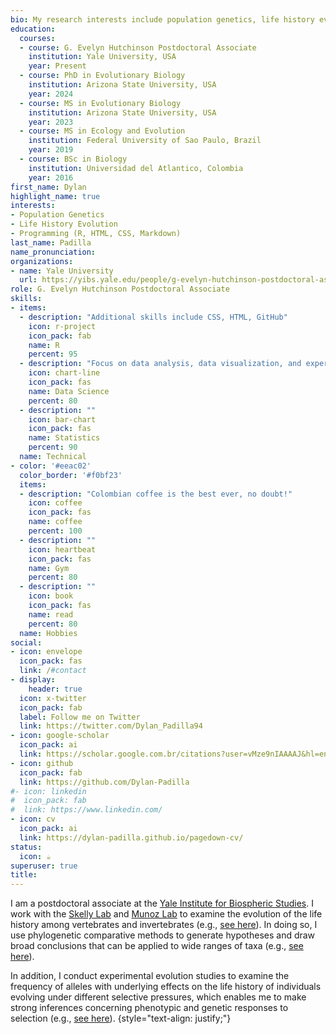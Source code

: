 ```yaml
---
bio: My research interests include population genetics, life history evolution, and programming (R).
education:
  courses:
  - course: G. Evelyn Hutchinson Postdoctoral Associate
    institution: Yale University, USA
    year: Present
  - course: PhD in Evolutionary Biology
    institution: Arizona State University, USA
    year: 2024
  - course: MS in Evolutionary Biology
    institution: Arizona State University, USA
    year: 2023
  - course: MS in Ecology and Evolution
    institution: Federal University of Sao Paulo, Brazil
    year: 2019
  - course: BSc in Biology
    institution: Universidad del Atlantico, Colombia
    year: 2016
first_name: Dylan
highlight_name: true
interests:
- Population Genetics
- Life History Evolution
- Programming (R, HTML, CSS, Markdown)
last_name: Padilla
name_pronunciation:
organizations:
- name: Yale University
  url: https://yibs.yale.edu/people/g-evelyn-hutchinson-postdoctoral-associates
role: G. Evelyn Hutchinson Postdoctoral Associate
skills:
- items:
  - description: "Additional skills include CSS, HTML, GitHub"
    icon: r-project
    icon_pack: fab
    name: R
    percent: 95
  - description: "Focus on data analysis, data visualization, and experimental design"
    icon: chart-line
    icon_pack: fas
    name: Data Science
    percent: 80
  - description: ""
    icon: bar-chart
    icon_pack: fas
    name: Statistics
    percent: 90
  name: Technical
- color: '#eeac02'
  color_border: '#f0bf23'
  items:
  - description: "Colombian coffee is the best ever, no doubt!"
    icon: coffee
    icon_pack: fas
    name: coffee
    percent: 100
  - description: ""
    icon: heartbeat
    icon_pack: fas
    name: Gym
    percent: 80
  - description: ""
    icon: book
    icon_pack: fas
    name: read
    percent: 80
  name: Hobbies
social:
- icon: envelope
  icon_pack: fas
  link: /#contact
- display:
    header: true
  icon: x-twitter
  icon_pack: fab
  label: Follow me on Twitter
  link: https://twitter.com/Dylan_Padilla94
- icon: google-scholar
  icon_pack: ai
  link: https://scholar.google.com.br/citations?user=vMze9nIAAAAJ&hl=en
- icon: github
  icon_pack: fab
  link: https://github.com/Dylan-Padilla
#- icon: linkedin
#  icon_pack: fab
#  link: https://www.linkedin.com/
- icon: cv
  icon_pack: ai
  link: https://dylan-padilla.github.io/pagedown-cv/
status:
  icon: ☕️
superuser: true
title: 
---
```


I am a postdoctoral associate at the [Yale Institute for Biospheric Studies](https://yibs.yale.edu/). I work with the [Skelly Lab](https://campuspress.yale.edu/skellylab/) and [Munoz Lab](http://www.marthamunoz.com/) to examine the evolution of the life history among vertebrates and invertebrates (e.g., [see here](https://www.dropbox.com/s/9umvsjpvn7mj2eb/Padilla%20Perez%20D.J.%20and%20Angilletta%20Jr.%2C%20M.J.%20%282022%29.%20Macroclimatic%20and%20maternal%20effects%20on%20the%20evolution%20of%20reproductive%20traits%20in%20lizards.pdf?dl=0)). In doing so, I use phylogenetic comparative methods to generate hypotheses and draw broad conclusions that can be applied to wide ranges of taxa (e.g., [see here](https://www.dropbox.com/s/uuzlu4m8valyw97/Padilla%20Perez%20et%20al.%2C%202022.%20The%20correlated%20evolution%20of%20foraging%20mode%20and%20reproductive%20effort%20in%20lizards.pdf?dl=0)).


In addition, I conduct experimental evolution studies to examine the frequency of alleles with underlying effects on the life history of individuals evolving under different selective pressures, which enables me to make strong inferences concerning phenotypic and genetic responses to selection (e.g., [see here](https://academic.oup.com/jeb/article/37/2/201/7485763?login=true)).
{style="text-align: justify;"}
